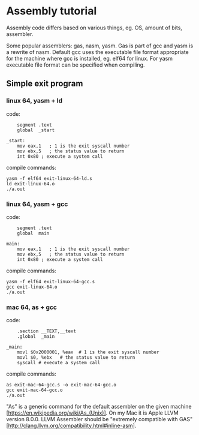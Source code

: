 # Assembly tutorial

Assembly code differs based on various things, eg. OS, amount of bits, assembler.

Some popular assemblers: gas, nasm, yasm. Gas is part of gcc and yasm is a rewrite of nasm. Default gcc uses the executable file format appropriate for the machine where gcc is installed, eg. elf64 for linux. For yasm executable file format can be specified when compiling.

## Simple exit program

### linux 64, yasm + ld
code:
```
    segment .text
    global  _start
    
_start:
    mov eax,1   ; 1 is the exit syscall number
    mov ebx,5   ; the status value to return
    int 0x80 ; execute a system call
```
compile commands:
```
yasm -f elf64 exit-linux-64-ld.s
ld exit-linux-64.o
./a.out
```

### linux 64, yasm + gcc
code:
```
    segment .text
    global  main
    
main:
    mov eax,1   ; 1 is the exit syscall number
    mov ebx,5   ; the status value to return
    int 0x80 ; execute a system call
```
compile commands:
```
yasm -f elf64 exit-linux-64-gcc.s
gcc exit-linux-64.o
./a.out
```

### mac 64, as + gcc
code:
```
    .section __TEXT,__text
    .global  _main

_main:
    movl $0x2000001, %eax  # 1 is the exit syscall number
    movl $0, %ebx   # the status value to return
    syscall # execute a system call
```
compile commands:
```
as exit-mac-64-gcc.s -o exit-mac-64-gcc.o
gcc exit-mac-64-gcc.o
./a.out
```

"As" is a generic command for the default assembler on the given machine [https://en.wikipedia.org/wiki/As_(Unix)]. On my Mac it is Apple LLVM version 8.0.0. LLVM Assembler should be "extremely compatible with GAS" [http://clang.llvm.org/compatibility.html#inline-asm].
